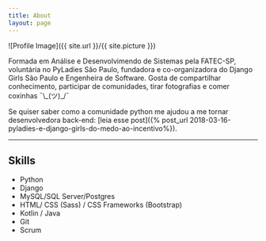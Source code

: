```yaml
---
title: About
layout: page
---
```

![Profile Image]({{ site.url }}/{{ site.picture }})

<p>Formada em Análise e Desenvolvimendo de Sistemas pela FATEC-SP,<br>voluntária no PyLadies São Paulo, fundadora e co-organizadora do Django Girls São Paulo e Engenheira de Software. Gosta de compartilhar conhecimento, participar de comunidades, tirar fotografias e comer coxinhas ¯\_(ツ)_/¯</p>

Se quiser saber como a comunidade python me ajudou a me tornar desenvolvedora back-end: [leia esse post]({% post_url 2018-03-16-pyladies-e-django-girls-do-medo-ao-incentivo%}).


---


## Skills

* Python
* Django
* MySQL/SQL Server/Postgres
* HTML/ CSS (Sass) / CSS Frameworks (Bootstrap)
* Kotlin / Java
* Git
* Scrum

<!-- <h2>Projects</h2>

<ul>
	<li><a href="https://github.com/">Lorem Lorem</a></li>
	<li><a href="https://github.com/">Ipsum Dolor</a></li>
	<li><a href="https://github.com/">Dolor Lorem</a></li>
</ul> -->
